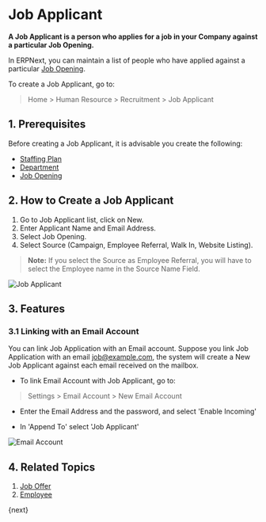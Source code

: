 <!-- add-breadcrumbs -->
# Job Applicant

**A Job Applicant is a person who applies for a job in your Company against a particular Job Opening.**

In ERPNext, you can maintain a list of people who have applied against a particular [Job Opening](/docs/v13/user/manual/en/human-resources/job-opening).

To create a Job Applicant, go to:

> Home > Human Resource > Recruitment > Job Applicant


## 1. Prerequisites

Before creating a Job Applicant, it is advisable you create the following:

* [Staffing Plan](/docs/v13/user/manual/en/human-resources/staffing-plan)
* [Department](/docs/v13/user/manual/en/human-resources/department)
* [Job Opening](/docs/v13/user/manual/en/human-resources/job-opening)

## 2. How to Create a Job Applicant

1. Go to Job Applicant list, click on New.
1. Enter Applicant Name and Email Address.
1. Select Job Opening.
1. Select Source (Campaign, Employee Referral, Walk In, Website Listing).

> **Note:** If you select the Source as Employee Referral, you will have to select the Employee name in the Source Name Field.

<img class="screenshot" alt="Job Applicant" src="{{docs_base_url}}/v13/assets/img/human-resources/job-applicant.png">

## 3. Features

### 3.1 Linking with an Email Account

You can link Job Application with an Email account.
Suppose you link Job Application with an email job@example.com, the
system will create a New Job Applicant against each email received on the mailbox.

* To link Email Account with Job Applicant, go to:

> Settings > Email Account > New Email Account

* Enter the Email Address and the password, and select 'Enable Incoming'

* In 'Append To' select 'Job Applicant'

<img class="screenshot" alt="Email Account" src="{{docs_base_url}}/v13/assets/img/human-resources/email-account.png">

## 4. Related Topics

1. [Job Offer](/docs/v13/user/manual/en/human-resources/job-offer)
1. [Employee](/docs/v13/user/manual/en/human-resources/employee)

{next}
